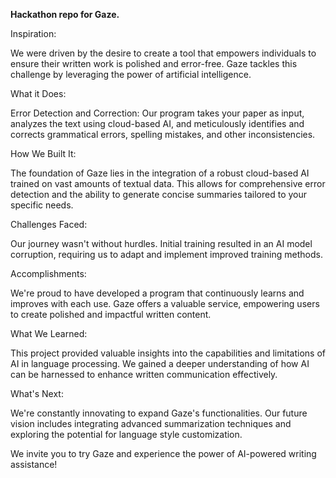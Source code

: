 **Hackathon repo for Gaze.**


Inspiration:

We were driven by the desire to create a tool that empowers individuals to ensure their written work is polished and error-free. Gaze tackles this challenge by leveraging the power of artificial intelligence.

What it Does:

Error Detection and Correction: Our program takes your paper as input, analyzes the text using cloud-based AI, and meticulously identifies and corrects grammatical errors, spelling mistakes, and other inconsistencies.

How We Built It:

The foundation of Gaze lies in the integration of a robust cloud-based AI trained on vast amounts of textual data. This allows for comprehensive error detection and the ability to generate concise summaries tailored to your specific needs.

Challenges Faced:

Our journey wasn't without hurdles. Initial training resulted in an AI model corruption, requiring us to adapt and implement improved training methods.

Accomplishments:

We're proud to have developed a program that continuously learns and improves with each use. Gaze offers a valuable service, empowering users to create polished and impactful written content.

What We Learned:

This project provided valuable insights into the capabilities and limitations of AI in language processing. We gained a deeper understanding of how AI can be harnessed to enhance written communication effectively.

What's Next:

We're constantly innovating to expand Gaze's functionalities. Our future vision includes integrating advanced summarization techniques and exploring the potential for language style customization.

We invite you to try Gaze and experience the power of AI-powered writing assistance!
